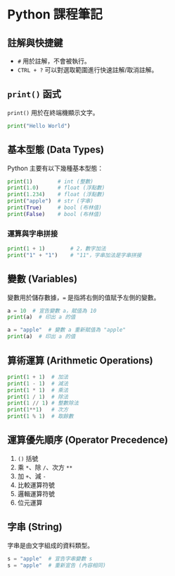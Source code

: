 # Python 課程筆記

## 註解與快捷鍵
- `#` 用於註解，不會被執行。
- `CTRL + ?` 可以對選取範圍進行快速註解/取消註解。

## `print()` 函式
`print()` 用於在終端機顯示文字。

```python
print("Hello World")
```

## 基本型態 (Data Types)
Python 主要有以下幾種基本型態：

```python
print(1)        # int (整數)
print(1.0)      # float (浮點數)
print(1.234)    # float (浮點數)
print("apple")  # str (字串)
print(True)     # bool (布林值)
print(False)    # bool (布林值)
```

### 運算與字串拼接
```python
print(1 + 1)        # 2，數字加法
print("1" + "1")    # "11"，字串加法是字串拼接
```

## 變數 (Variables)
變數用於儲存數據，`=` 是指將右側的值賦予左側的變數。

```python
a = 10  # 宣告變數 a，賦值為 10
print(a)  # 印出 a 的值

a = "apple"  # 變數 a 重新賦值為 "apple"
print(a)  # 印出 a 的值
```

## 算術運算 (Arithmetic Operations)

```python
print(1 + 1)  # 加法
print(1 - 1)  # 減法
print(1 * 1)  # 乘法
print(1 / 1)  # 除法
print(1 // 1) # 整數除法
print(1**1)   # 次方
print(1 % 1)  # 取餘數
```

## 運算優先順序 (Operator Precedence)
1. `()` 括號
2. 乘 `*`、除 `/`、次方 `**`
3. 加 `+`、減 `-`
4. 比較運算符號
5. 邏輯運算符號
6. 位元運算

## 字串 (String)
字串是由文字組成的資料類型。

```python
s = "apple"  # 宣告字串變數 s
s = "apple"  # 重新宣告 (內容相同)
```
